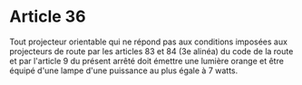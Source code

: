 # Article 36

Tout projecteur orientable qui ne répond pas aux conditions imposées aux projecteurs de route par les articles 83 et 84 (3e alinéa) du code de la route et par l'article 9 du présent arrêté doit émettre une lumière orange et être équipé d'une lampe d'une puissance au plus égale à 7 watts.
